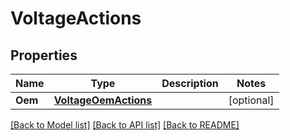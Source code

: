 # VoltageActions

## Properties
Name | Type | Description | Notes
------------ | ------------- | ------------- | -------------
**Oem** | [**VoltageOemActions**](VoltageOemActions.md) |  | [optional] 

[[Back to Model list]](../README.md#documentation-for-models) [[Back to API list]](../README.md#documentation-for-api-endpoints) [[Back to README]](../README.md)


